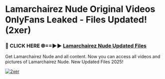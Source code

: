 # Lamarchairez Nude Original Videos 0nlyFans Leaked - Files Updated! (2xer)

<h3>🔴 CLICK HERE 🌐==►► <a href="https://tinyurl.com/4mcuefdz" rel="nofollow">Lamarchairez Nude Updated Files</a></h3>

Get Lamarchairez Nude and all content. Now you can access all videos and pictures of Lamarchairez Nude. New Updated Files 2025!

[![2xer](https://i.imgur.com/StAQSOY.gif)](https://tinyurl.com/4mcuefdz)

